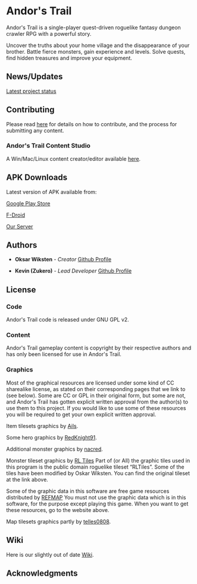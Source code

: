 ﻿# Andor's Trail

Andor's Trail is a single-player quest-driven roguelike fantasy dungeon crawler RPG with a powerful story.

Uncover the truths about your home village and the disappearance of your brother. Battle fierce monsters, gain experience and levels. Solve quests, find hidden treasures and improve your equipment.

## News/Updates

[Latest project status](https://andorstrail.com/viewtopic.php?f=5&t=5506)

## Contributing

Please read [here](https://andorstrail.com/viewtopic.php?f=6&t=4560) for details on how to contribute, and the process for submitting any content.

### Andor's Trail Content Studio
A Win/Mac/Linux content creator/editor available [here](https://andorstrail.com/viewtopic.php?f=6&t=4806).

## APK Downloads

Latest version of APK available from:

[Google Play Store](https://play.google.com/store/apps/details?id=com.gpl.rpg.AndorsTrail)

[F-Droid](https://f-droid.org/packages/com.gpl.rpg.AndorsTrail/)

[Our Server](https://andorstrail.com/static/AndorsTrail_v0.7.1.apk)

## Authors

* **Oksar Wiksten** - *Creator* [Github Profile](https://github.com/oskarwiksten/)

* **Kevin (Zukero)** - *Lead Developer* [Github Profile](https://github.com/Zukero/)



## License

### Code
Andor's Trail code is released under GNU GPL v2.
### Content
Andor's Trail gameplay content is copyright by their respective authors and has only been licensed for use in Andor's Trail.
### Graphics
Most of the graphical resources are licensed under some kind of CC sharealike license, as stated on their corresponding pages that we link to (see below). Some are CC or GPL in their original form, but some are not, and Andor's Trail has gotten explicit written approval from the author(s) to use them to this project. If you would like to use some of these resources you will be required to get your own explicit written approval.

Item tilesets graphics by [Ails](http://ails.deviantart.com/art/420-Pixel-Art-Icons-for-RPG-129892453).

Some hero graphics by [RedKnight91](http://redknight91.deviantart.com/art/Arena-Game-Sprites-154661559).

Additional monster graphics by [nacred](http://nacred.deviantart.com/art/Sprite-Sheet-171751308).

Monster tileset graphics by [RL Tiles](http://rltiles.sourceforge.net/)  Part of (or All) the graphic tiles used in this program is the public domain roguelike tileset “RLTiles”. Some of the tiles have been modified by Oskar Wiksten. You can find the original tileset at the link above.

Some of the graphic data in this software are free game resources distributed by [REFMAP](http://www.tekepon.net/fsm) You must not use the graphic data which is in this software, for the purpose except playing this game. When you want to get these resources, go to the website above. 

Map tilesets graphics partly by [telles0808](http://telles0808.deviantart.com/art/RPG-Maker-VX-RTP-Tileset-159218223).

## Wiki
Here is our slightly out of date [Wiki](https://www.andorstrail.com/wiki/doku.php?id=andors_trail_wiki).
## Acknowledgments


